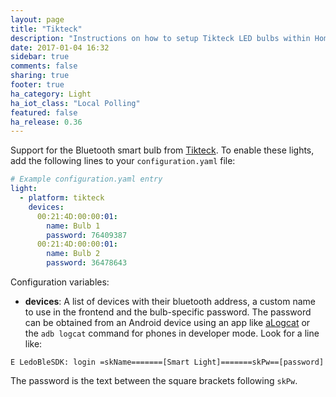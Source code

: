 ```yaml
---
layout: page
title: "Tikteck"
description: "Instructions on how to setup Tikteck LED bulbs within Home Assistant."
date: 2017-01-04 16:32
sidebar: true
comments: false
sharing: true
footer: true
ha_category: Light
ha_iot_class: "Local Polling"
featured: false
ha_release: 0.36
---
```


Support for the Bluetooth smart bulb from [Tikteck](http://www.tikteck.com). To enable these lights, add the following lines to your `configuration.yaml` file:

```yaml
# Example configuration.yaml entry
light:
  - platform: tikteck
    devices:
      00:21:4D:00:00:01:
        name: Bulb 1
        password: 76409387
      00:21:4D:00:00:01:
        name: Bulb 2
        password: 36478643
```

Configuration variables:

- **devices**: A list of devices with their bluetooth address, a custom name to use in the frontend and the bulb-specific password. The password can be obtained from an Android device using an app like [aLogcat](https://play.google.com/store/apps/details?id=org.jtb.alogcat&hl=en) or the `adb logcat` command for phones in developer mode. Look for a line like:

```
E LedoBleSDK: login =skName=======[Smart Light]=======skPw==[password]
```

The password is the text between the square brackets following `skPw`.
